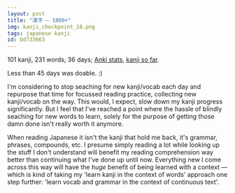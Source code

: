 ```yaml
---
layout: post
title: "漢字 — 1800+"
img: kanji_checkpoint_18.png
tags: japanese kanji
id: bd733663
---
```


101 kanji, 231 words, 36 days; [Anki stats](static/img/blog/anki_stats_150418.png), [kanji so far](static/dl/kanji_checkpoint_18).

Less than 45 days was doable. :)

I'm considering to stop seaching for new kanji/vocab each day and repurpose that time for focussed reading practice, collecting new kanji/vocab on the way. This would, I expect, slow down my kanji progress significantly. But I feel that I've reached a point where the hassle of blindly seaching for new words to learn, solely for the purpose of getting those damn <!-- mixlang:常用漢字:jōyōkanji --> done isn't really worth it anymore.

When reading Japanese it isn't the kanji that hold me back, it's grammar, phrases, compounds, etc. I presume simply reading a lot while looking up the stuff I don't understand will benefit my reading comprehension way better than continuing what I've done up until now. Everything new I come across this way will have the *huge* benefit of being learned with a context — which is kind of taking my 'learn kanji in the context of words' approach one step further: 'learn vocab and grammar in the context of continuous text'.